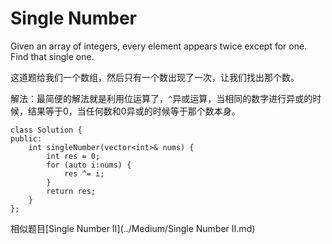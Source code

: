 Single Number
===========
Given an array of integers, every element appears twice except for one. Find that single one.

这道题给我们一个数组，然后只有一个数出现了一次，让我们找出那个数。

解法：最简便的解法就是利用位运算了，`^`异或运算，当相同的数字进行异或的时候，结果等于0，当任何数和0异或的时候等于那个数本身。

```
class Solution {
public:
    int singleNumber(vector<int>& nums) {
        int res = 0;
        for (auto i:nums) {
            res ^= i;
        }
        return res;
    }
};
```

相似题目[Single Number II](../Medium/Single Number II.md)
